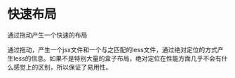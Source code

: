 # 快速布局
通过拖动产生一个快速的布局

通过拖动，产生一个jsx文件和一个与之匹配的less文件，通过绝对定位的方式产生less的信息。如果不是特别大量的盒子布局，绝对定位在性能方面几乎不会有什么感觉上的区别，所以保证了易用性。

